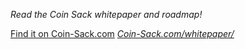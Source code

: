 *Read the Coin Sack whitepaper and roadmap!*

[Find it on Coin-Sack.com](https://www.coin-sack.com/whitepaper/)
_[Coin-Sack.com/whitepaper/](https://www.coin-sack.com/whitepaper/)_